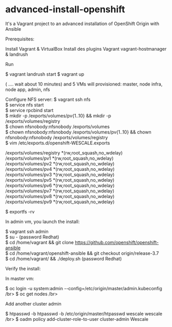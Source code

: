# advanced-install-openshift
It's a Vagrant project to an advanced installation of OpenShift Origin with Ansible


Prerequisites:

Install Vagrant & VirtualBox
Install des plugins Vagrant vagrant-hostmanager & landrush


Run

$ vagrant landrush start
$ vagrant up

( .... wait about 10 minutes) and 5 VMs will provisioned: master, node infra, node app, admin, nfs

Configure NFS server:
$ vagrant ssh nfs</br>
$ service nfs start</br>
$ service rpcbind start</br>
$ mkdir -p /exports/volumes/pv{1..10} && mkdir -p /exports/volumes/registry </br>
$ chown nfsnobody:nfsnobody /exports/volumes </br>
$ chown nfsnobody:nfsnobody /exports/volumes/pv{1..10} && chown nfsnobody:nfsnobody /exports/volumes/registry </br>
$ vim /etc/exports.d/openshift-WESCALE.exports </br>

/exports/volumes/registry  *(rw,root_squash,no_wdelay) </br>
/exports/volumes/pv1  *(rw,root_squash,no_wdelay) </br>
/exports/volumes/pv2  *(rw,root_squash,no_wdelay) </br>
/exports/volumes/pv4  *(rw,root_squash,no_wdelay) </br>
/exports/volumes/pv3  *(rw,root_squash,no_wdelay) </br>
/exports/volumes/pv5  *(rw,root_squash,no_wdelay) </br>
/exports/volumes/pv6 *(rw,root_squash,no_wdelay) </br>
/exports/volumes/pv7 *(rw,root_squash,no_wdelay) </br>
/exports/volumes/pv8 *(rw,root_squash,no_wdelay)</br>
/exports/volumes/pv9 *(rw,root_squash,no_wdelay)</br>

$ exportfs -rv

In admin vm, you launch the install:

$ vagrant ssh admin </br>
$ su - (password Redhat) </br>
$ cd /home/vagrant && git clone https://github.com/openshift/openshift-ansible </br>
$ cd /home/vagrant/openshift-ansible && git checkout origin/release-3.7 </br>
$ cd /home/vagrant/ && ./deploy.sh (password Redhat)


Verify the install:


In master vm:

$ oc login -u system:admin --config=/etc/origin/master/admin.kubeconfig /br>
$ oc get nodes /br>

Add another cluster admin

$ htpasswd -b htpasswd -b /etc/origin/master/htpasswd wescale wescale /br>
$ oadm policy add-cluster-role-to-user cluster-admin Wescale




